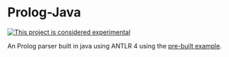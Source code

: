 # Prolog-Java

[![This project is considered experimental](https://img.shields.io/badge/status-experimental-critical.svg)](https://benknoble.github.io/status/experimental/)

An Prolog parser built in java using ANTLR 4 using the [pre-built
example](https://github.com/antlr/grammars-v4/blob/master/prolog/prolog.g4).
